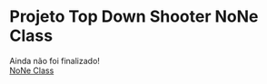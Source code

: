 # Projeto Top Down Shooter NoNe Class
 Ainda não foi finalizado!
 <br>
 <a href = "https://noneclass.com.br/?ref=A43057132F&gclid=CjwKCAjwi6WSBhA-EiwA6Niok5nA6DoYfWsFjl4xCtAU5DsN3Cr1shQTHALl2OSkX95F7pNEkItfERoCmMMQAvD_BwE">NoNe Class
